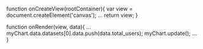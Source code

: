 function onCreateView(rootContainer){
  var view = document.createElement('canvas');
  ...
  return view;
}

function onRender(view, data){
    ...
    myChart.data.datasets[0].data.push(data.total_users);
    myChart.update();
    ...
}